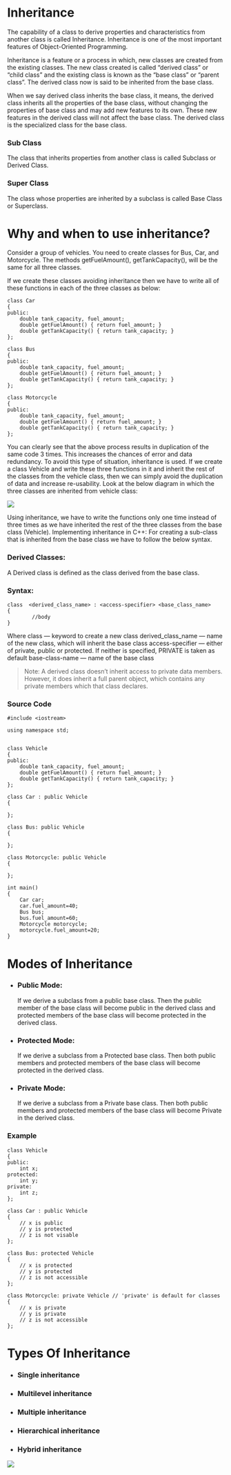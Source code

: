 # Inheritance
The capability of a class to derive properties and characteristics from another class is called Inheritance. Inheritance is one of the most important features of Object-Oriented Programming. 

Inheritance is a feature or a process in which, new classes are created from the existing classes. The new class created is called “derived class” or “child class” and the existing class is known as the “base class” or “parent class”. The derived class now is said to be inherited from the base class.

When we say derived class inherits the base class, it means, the derived class inherits all the properties of the base class, without changing the properties of base class and may add new features to its own. These new features in the derived class will not affect the base class. The derived class is the specialized class for the base class.

### Sub Class
The class that inherits properties from another class is called Subclass or Derived Class. 
### Super Class
The class whose properties are inherited by a subclass is called Base Class or Superclass. 



# Why and when to use inheritance?

Consider a group of vehicles. You need to create classes for Bus, Car, and Motorcycle. The methods getFuelAmount(), getTankCapacity(), will be the same for all three classes.

If we create these classes avoiding inheritance then we have to write all of these functions in each of the three classes as  below: 

```
class Car
{
public:
    double tank_capacity, fuel_amount;
    double getFuelAmount() { return fuel_amount; }
    double getTankCapacity() { return tank_capacity; }
};

class Bus
{
public:
    double tank_capacity, fuel_amount;
    double getFuelAmount() { return fuel_amount; }
    double getTankCapacity() { return tank_capacity; }
};

class Motorcycle
{
public:
    double tank_capacity, fuel_amount;
    double getFuelAmount() { return fuel_amount; }
    double getTankCapacity() { return tank_capacity; }
};
```




You can clearly see that the above process results in duplication of the same code 3 times. This increases the chances of error and data redundancy.
To avoid this type of situation, inheritance is used. If we create a class Vehicle and write these three functions in it and inherit the rest of the classes from the vehicle class, then we can simply avoid the duplication of data and increase re-usability. Look at the below diagram in which the three classes are inherited from vehicle class:

![](/assets/images/inheritance.png)

Using inheritance, we have to write the functions only one time instead of three times as we have inherited the rest of the three classes from the base class (Vehicle).
Implementing inheritance in C++: For creating a sub-class that is inherited from the base class we have to follow the below syntax. 

### Derived Classes:
A Derived class is defined as the class derived from the base class.
### Syntax: 
```
class  <derived_class_name> : <access-specifier> <base_class_name>
{
        //body
}
```

Where
class      — keyword to create a new class
derived_class_name   — name of the new class, which will inherit the base class
access-specifier  — either of private, public or protected. If neither is specified, PRIVATE is taken as default
base-class-name  — name of the base class

> Note: A derived class doesn’t inherit access to private data members. However, it does inherit a full parent object, which contains any private members which that class declares.


### Source Code

```
#include <iostream>

using namespace std;


class Vehicle
{
public:
    double tank_capacity, fuel_amount;
    double getFuelAmount() { return fuel_amount; }
    double getTankCapacity() { return tank_capacity; }
};

class Car : public Vehicle
{

};

class Bus: public Vehicle
{

};

class Motorcycle: public Vehicle
{

};

int main()
{
    Car car;
    car.fuel_amount=40;
    Bus bus;
    bus.fuel_amount=60;
    Motorcycle motorcycle;
    motorcycle.fuel_amount=20;
}
```

# Modes of Inheritance

- ### Public Mode:
    If we derive a subclass from a public base class. Then the public member of the base class will become public in the derived class and protected members of the base class will become protected in the derived class.
- ### Protected Mode:
    If we derive a subclass from a Protected base class. Then both public members and protected members of the base class will become protected in the derived class.
- ### Private Mode:
    If we derive a subclass from a Private base class. Then both public members and protected members of the base class will become Private in the derived class.

### Example

```
class Vehicle
{
public:
    int x;
protected:
    int y;
private:
    int z;
};

class Car : public Vehicle
{
    // x is public
    // y is protected
    // z is not visable
};

class Bus: protected Vehicle
{
    // x is protected
    // y is protected
    // z is not accessible
};

class Motorcycle: private Vehicle // 'private' is default for classes
{
    // x is private
    // y is private
    // z is not accessible
};
```


# Types Of Inheritance

- ### Single inheritance
- ### Multilevel inheritance
- ### Multiple inheritance
- ### Hierarchical inheritance
- ### Hybrid inheritance

![](/assets/images/types-of-inheritance.png)